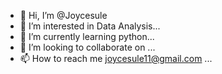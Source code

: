 - 👋 Hi, I’m @Joycesule
- 👀 I’m interested in Data Analysis...
- 🌱 I’m currently learning python...
- 💞️ I’m looking to collaborate on ...
- 📫 How to reach me joycesule11@gmail.com ...

<!---
Joycesule/Joycesule is a ✨ special ✨ repository because its `README.md` (this file) appears on your GitHub profile.
You can click the Preview link to take a look at your changes.
--->
